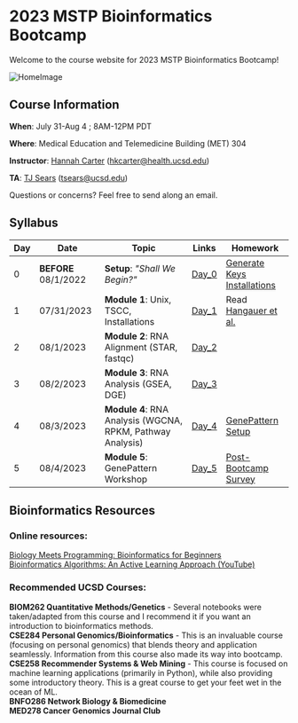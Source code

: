 # 2023 MSTP Bioinformatics Bootcamp
Welcome to the course website for 2023 MSTP Bioinformatics Bootcamp!<br />

![HomeImage](https://imgs.xkcd.com/comics/dna.png)

## Course Information

**When**: July 31-Aug 4 ; 8AM-12PM PDT

**Where**: Medical Education and Telemedicine Building (MET) 304

**Instructor**: [Hannah Carter](https://carterlab.info/) (hkcarter@health.ucsd.edu)

**TA**: [TJ Sears](https://github.com/TJ-Sears) (tsears@ucsd.edu)

Questions or concerns? Feel free to send along an email.

## Syllabus

| Day  | Date | Topic | Links | Homework |
| ------------- | ------------- |------------- |------------- |------------- |
| 0 | **BEFORE** 08/1/2022  | **Setup**: *"Shall We Begin?"*  | [Day_0](https://github.com/TJ-Sears/2023-MSTP-Bioinformatics-Bootcamp/tree/main/Day_0_Setup) | [Generate Keys](https://github.com/jvtalwar/2022-MSTP-Bioinformatics-Bootcamp/tree/main/Day_0_Setup/Generate_Keys)<br />[Installations](https://github.com/TJ-Sears/2023-MSTP-Bioinformatics-Bootcamp/tree/main/Day_0_Setup/Installations)| 
| 1  | 07/31/2023  | **Module 1**: Unix, TSCC, Installations  | [Day_1](https://github.com/TJ-Sears/2023-MSTP-Bioinformatics-Bootcamp/tree/main/Day_1)  | Read [Hangauer et al.](https://www.ncbi.nlm.nih.gov/pmc/articles/PMC5933935/)| 
| 2  | 08/1/2023  | **Module 2**: RNA Alignment (STAR, fastqc)  | [Day_2](https://github.com/TJ-Sears/2023-MSTP-Bioinformatics-Bootcamp/tree/main/Day_2)   | | 
| 3  | 08/2/2023  | **Module 3**: RNA Analysis (GSEA, DGE)  | [Day_3](https://github.com/TJ-Sears/2023-MSTP-Bioinformatics-Bootcamp/tree/main/Day_3)  | |
| 4  | 08/3/2023  | **Module 4**: RNA Analysis (WGCNA, RPKM, Pathway Analysis)  | [Day_4](https://github.com/jvtalwar/2022-MSTP-Bioinformatics-Bootcamp/tree/main/Day_4)  |[GenePattern Setup](https://github.com/jvtalwar/2022-MSTP-Bioinformatics-Bootcamp/blob/main/Day_5/Prerequisites%20for%20GenePattern%20workshop.ipynb) |
| 5  | 08/4/2023  | **Module 5**: GenePattern Workshop  | [Day_5](https://github.com/jvtalwar/2022-MSTP-Bioinformatics-Bootcamp/tree/main/Day_5)  |[Post-Bootcamp Survey](https://forms.gle/ypZT4C9KEpLRTvvh9)|

## Bioinformatics Resources

### Online resources:
[Biology Meets Programming: Bioinformatics for Beginners](https://www.coursera.org/learn/bioinformatics)<br>
[Bioinformatics Algorithms: An Active Learning Approach (YouTube)](https://www.youtube.com/c/bioinfalgorithms/featured)<br>

### Recommended UCSD Courses:
**BIOM262 Quantitative Methods/Genetics** - Several notebooks were taken/adapted from this course and I recommend it if you want an introduction to bioinformatics methods.<br>
**CSE284 Personal Genomics/Bioinformatics** - This is an invaluable course (focusing on personal genomics) that blends theory and application seamlessly. Information from this course also made its way into bootcamp. <br>
**CSE258 Recommender Systems & Web Mining** - This course is focused on machine learning applications (primarily in Python), while also providing some introductory theory. This is a great course to get your feet wet in the ocean of ML.<br>
**BNFO286 Network Biology & Biomedicine**<br>
**MED278 Cancer Genomics Journal Club**<br>



